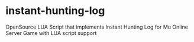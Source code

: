 # instant-hunting-log
OpenSource LUA Script that implements Instant Hunting Log for Mu Online Server Game with LUA script support
